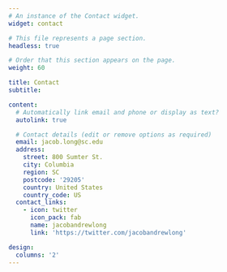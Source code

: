 ```yaml
---
# An instance of the Contact widget.
widget: contact

# This file represents a page section.
headless: true

# Order that this section appears on the page.
weight: 60

title: Contact
subtitle:

content:
  # Automatically link email and phone or display as text?
  autolink: true

  # Contact details (edit or remove options as required)
  email: jacob.long@sc.edu
  address:
    street: 800 Sumter St.
    city: Columbia
    region: SC
    postcode: '29205'
    country: United States
    country_code: US
  contact_links:
    - icon: twitter
      icon_pack: fab
      name: jacobandrewlong
      link: 'https://twitter.com/jacobandrewlong'

design:
  columns: '2'
---
```


